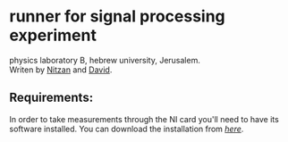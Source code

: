 # runner for signal processing experiment
physics laboratory B, hebrew university, Jerusalem.  
Writen by [Nitzan](https://github.com/LiaSkywalker) and [David](https://github.com/d-s-t).


## Requirements:
In order to take measurements through the NI card you'll need to have its software installed.
You can download the installation from *[here](https://www.ni.com/en-il/support/downloads/drivers/download.ni-daqmx.html#409845)*.
